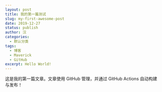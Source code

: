 ```yaml
---
layout: post
title: 我的第一篇测试
slug: my-first-awesome-post
date: 2019-12-27 
status: publish
author: 汉
categories: 
  - 默认分类
tags: 
  - 博客
  - Maverick
  - GitHub
excerpt: Hello World!
---
```


这是我的第一篇文章。文章使用 GitHub 管理，并通过 GitHub Actions 自动构建与发布！
